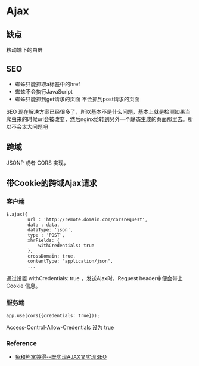# Ajax

## 缺点

移动端下的白屏

## SEO

* 蜘蛛只能抓取a标签中的href
* 蜘蛛不会执行JavaScript
* 蜘蛛只能抓到get请求的页面 不会抓到post请求的页面

SEO 现在解决方案已经很多了，所以基本不是什么问题，基本上就是检测如果当爬虫来的时候url会被改变，然后nginx给转到另外一个静态生成的页面那里去。所以不会太大问题吧

## 跨域

JSONP 或者 CORS 实现，

## 带Cookie的跨域Ajax请求

### 客户端

```
$.ajax({
        url : 'http://remote.domain.com/corsrequest',
        data : data,
        dataType: 'json',
        type : 'POST',
        xhrFields: {
            withCredentials: true
        },
        crossDomain: true,
        contentType: "application/json",
        ...
```

通过设置 withCredentials: true ，发送Ajax时，Request header中便会带上 Cookie 信息。

### 服务端

```
app.use(cors({credentials: true}));
```

Access-Control-Allow-Credentials  设为 true

### Reference

* [鱼和熊掌兼得--既实现AJAX又实现SEO](http://blog.csdn.net/popping_dancer/article/details/8551707)
